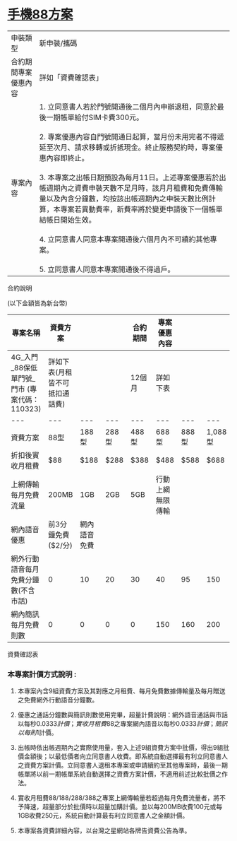 [手機88方案](https://eventshop.tstartel.com/resource/projcomp/110323_C.html)
==================================
|            |                                                                                                                                                                                                                                                                                                                                     |
| ---------- | ----------------------------------------------------------------------------------------------------------------------------------------------------------------------------------------------------------------------------------------------------------------------------------------------------------------------------------- |
| 申裝類型       | 新申裝/攜碼                                                                                                                                                                                                                                                                                                                              |
| 合約期間專案優惠內容 | 詳如「資費確認表」                                                                                                                                                                                                                                                                                                                           |
| 專案內容       | 1.  立同意書人若於門號開通後二個月內申辦退租，同意於最後一期帳單給付SIM卡費300元。<br>    <br>2.  專案優惠內容自門號開通日起算，當月份未用完者不得遞延至次月、請求移轉或折抵現金。終止服務契約時，專案優惠內容即終止。<br>    <br>3.  本專案之出帳日期預設為每月11日。上述專案優惠若於出帳週期內之資費申裝天數不足月時，該月月租費和免費傳輸量以及內含分鐘數，均按該出帳週期內之申裝天數比例計算，本專案若異動費率，新費率將於變更申請後下一個帳單結帳日開始生效。<br>    <br>4.  立同意書人同意本專案開通後六個月內不可續約其他專案。<br>    <br>5.  立同意書人同意本專案開通後不得過戶。 |

合約說明

(以下金額皆為新台幣)

| 專案名稱                             | 資費方案               |        |      | 合約期間 | 專案優惠內容   |      |        |        |        |
| -------------------------------- | ------------------ | ------ | ---- | ---- | -------- | ---- | ------ | ------ | ------ |
| 4G_入門\_88保低單門號\_門市 (專案代碼：110323) | 詳如下表(月租皆不可抵扣通話費)   |        |      | 12個月 | 詳如下表     |      |        |        |        |
| ---                              | ---                | ---    | ---  | ---  | ---      | ---  | ---    | ---    | ---    |
| 資費方案                             | 88型                | 188型   | 288型 | 488型 | 688型     | 888型 | 1,088型 | 1,288型 | 1,488型 |
| 折扣後實收月租費                         | $88                | $188   | $288 | $388 | $488     | $588 | $688   | $788   | $888   |
| 上網傳輸每月免費流量                       | 200MB              | 1GB    | 2GB  | 5GB  | 行動上網無限傳輸 |      |        |        |        |
| 網內語音優惠                           | 前3分鐘免費  <br>($2/分) | 網內語音免費 |      |      |          |      |        |        |        |
| 網外行動語音每月免費分鐘數(不含市話)              | 0                  | 10     | 20   | 30   | 40       | 95   | 150    | 205    | 260    |
| 網內簡訊每月免費則數                       | 0                  | 0      | 0    | 0    | 150      | 160  | 200    | 250    | 300    |

資費確認表

### **本專案計價方式說明 :**

1. 本專案內含9組資費方案及其對應之月租費、每月免費數據傳輸量及每月贈送之免費網外行動語音分鐘數。

2. 優惠之通話分鐘數與簡訊則數使用完畢，超量計費說明：網外語音通話與市話以每秒$0.0333計價；實收月租費$88之專案網內語音以每秒$0.0333計價；簡訊以每則$1計價。

3. 出帳時依出帳週期內之實際使用量，套入上述9組資費方案中批價，得出9組批價金額後；以最低價者向立同意書人收費。即系統自動選擇最有利立同意書人之資費方案計價。立同意書人退租本專案或申請續約至其他專案時，最後一期帳單將以前一期帳單系統自動選擇之資費方案計價，不適用前述比較批價之作法。

4. 實收月租費$88/$188/$288/$388之專案上網傳輸量若超過每月免費流量者，將不予降速，超量部分於批價時以超量加購計價。並以每200MB收費100元或每1GB收費250元，系統自動計算最有利立同意書人之金額計價。

5. 本專案各資費詳細內容，以台灣之星網站各牌告資費公告為準。
